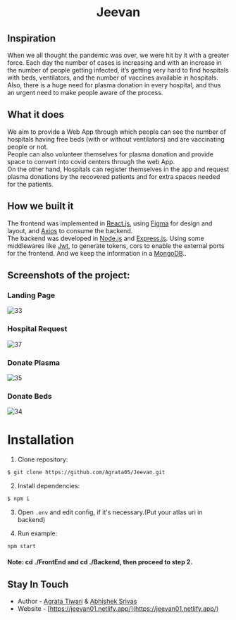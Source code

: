 <h1 align="center"> Jeevan </h1>

## Inspiration 

When we all thought the pandemic was over, we were hit by it with a greater force. Each day the number of cases is increasing and with an increase in the number of people getting infected, it’s getting very hard to find hospitals with beds, ventilators, and the number of vaccines available in hospitals. <br>
Also, there is a huge need for plasma donation in every hospital, and thus an urgent need to make people aware of the process.

## What it does 

We aim to provide a Web App through which people can see the number of hospitals having free beds (with or without ventilators) and are vaccinating people or not. <br>
People can also volunteer themselves for plasma donation and provide space to convert into covid centers through the web App.<br>
On the other hand, Hospitals can register themselves in the app and request plasma donations by the recovered patients and for extra spaces needed for the patients.

## How we built it
The frontend was implemented in <a href="https://reactjs.org/" target="_blank">React.js</a>, using <a href="https://www.figma.com/" target="_blank">Figma</a> for design and layout, and <a href="https://www.axios.com/" target="_blank">Axios</a> to consume the backend.<br>
The backend was developed in <a href="http://nodejs.org" target="_blank">Node.js</a> and <a href="https://expressjs.com/" target="_blank">Express.js</a>. Using some middlewares like <a href="https://jwt.io/" target="_blank">Jwt</a>, to generate tokens, cors to enable the external ports for the frontend. And we keep the information in a <a href="https://www.mongodb.com/" target="_blank">MongoDB</a>..

## Screenshots of the project:

### Landing Page
![33](https://user-images.githubusercontent.com/62853703/207134885-5dece189-5d01-42b7-abdf-538f5dc59e47.png)

### Hospital Request 
![37](https://user-images.githubusercontent.com/62853703/207135135-a106b1e4-75d2-4632-8275-96237f6515b4.png)

### Donate Plasma
![35](https://user-images.githubusercontent.com/62853703/207135201-5008559c-da61-4cef-929e-53630814f2f2.png)

### Donate Beds
![34](https://user-images.githubusercontent.com/62853703/207135302-bdd04679-f8b0-4f3a-af6d-208e88392aba.png)


# Installation
1. Clone repository:
```bash
$ git clone https://github.com/Agrata05/Jeevan.git
```

2. Install dependencies:

```bash
$ npm i
```
3. Open `.env` and edit config, if it's necessary.(Put your atlas uri in backend)

4. Run example:
```bash
npm start
```
#### **Note**: cd ./FrontEnd and cd ./Backend, then proceed to step 2.

## Stay In Touch

* Author - [Agrata Tiwari](https://www.linkedin.com/in/agrata-tiwari-0511/) & [Abhishek Srivas](https://www.linkedin.com/in/abhishek-srivas-8421611a1)
* Website - [https://jeevan01.netlify.app/](https://jeevan01.netlify.app/)
